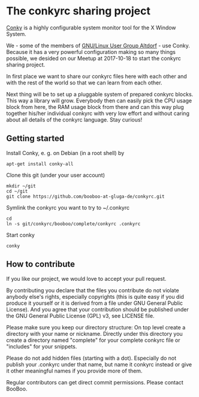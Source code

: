 The conkyrc sharing project
===========================

[Conky](https://github.com/brndnmtthws/conky) is a highly configurable system monitor tool for the X Window System.

We - some of the members of [GNU/Linux User Group Altdorf](https://gluga.de/) - use Conky. Because it has a very powerful configuration making so many things possible, we desided on our Meetup at 2017-10-18 to start the conkyrc sharing project.

In first place we want to share our conkyrc files here with each other and with the rest of the world so that we can learn from each other.

Next thing will be to set up a pluggable system of prepared conkyrc blocks. This way a library will grow. Everybody then can easily pick the CPU usage block from here, the RAM usage block from there and can this way plug together his/her individual conkyrc with very low effort and without caring about all details of the conkyrc language. Stay curious!

Getting started
---------------

Install Conky, e. g. on Debian (in a root shell) by
```
apt-get install conky-all
```

Clone this git (under your user account)
```
mkdir ~/git
cd ~/git
git clone https://github.com/booboo-at-gluga-de/conkyrc.git
```

Symlink the conkyrc you want to try to ~/.conkyrc
```
cd
ln -s git/conkyrc/booboo/complete/conkyrc .conkyrc
```

Start conky
```
conky
```

How to contribute
-----------------

If you like our project, we would love to accept your pull request.

By contributing you declare that the files you contribute do not violate anybody else's rights, especially copyrights (this is quite easy if you did produce it yourself or it is derived from a file under GNU General Public License). And you agree that your contribution should be published under the GNU General Public License (GPL) v3, see LICENSE file.

Please make sure you keep our directory structure:
On top level create a directory with your name or nickname.
Directly under this directory you create a directory named "complete" for your complete conkyrc file or "includes" for your snippets.

Please do not add hidden files (starting with a dot).
Especially do not publish your .conkyrc under that name, but name it conkyrc instead or give it other meaningful names if you provide more of them.

Regular contributors can get direct commit permissions. Please contact BooBoo.
